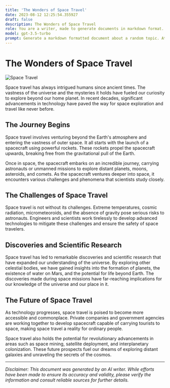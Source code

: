 ```yaml
---
title: 'The Wonders of Space Travel'
date: 2023-08-12 12:25:54.355927
draft: false
description: The Wonders of Space Travel
role: You are a writer, made to generate documents in markdown format. It is very important that all of the documents you generate are in valid markdown format.
model: gpt-3.5-turbo
prompt: Generate a markdown formatted document about a random topic. At the bottom, include a disclaimer explaining that the document was generated by you. The first line of the document should be the title. Make sure that the entire document is in proper markdown format, using a mix of various tags to make the document visually appealing.
---
```


# The Wonders of Space Travel

![Space Travel](https://images.unsplash.com/photo-1561149870-815cdeb9d717)

Space travel has always intrigued humans since ancient times. The vastness of the universe and the mysteries it holds have fueled our curiosity to explore beyond our home planet. In recent decades, significant advancements in technology have paved the way for space exploration and travel like never before.

## The Journey Begins

Space travel involves venturing beyond the Earth's atmosphere and entering the vastness of outer space. It all starts with the launch of a spacecraft using powerful rockets. These rockets propel the spacecraft upwards, breaking free from the gravitational pull of the Earth.

Once in space, the spacecraft embarks on an incredible journey, carrying astronauts or unmanned missions to explore distant planets, moons, asteroids, and comets. As the spacecraft ventures deeper into space, it encounters various challenges and phenomena that scientists study closely.

## The Challenges of Space Travel

Space travel is not without its challenges. Extreme temperatures, cosmic radiation, micrometeoroids, and the absence of gravity pose serious risks to astronauts. Engineers and scientists work tirelessly to develop advanced technologies to mitigate these challenges and ensure the safety of space travelers.

## Discoveries and Scientific Research

Space travel has led to remarkable discoveries and scientific research that have expanded our understanding of the universe. By exploring other celestial bodies, we have gained insights into the formation of planets, the existence of water on Mars, and the potential for life beyond Earth. The discoveries made during space missions have far-reaching implications for our knowledge of the universe and our place in it.

## The Future of Space Travel

As technology progresses, space travel is poised to become more accessible and commonplace. Private companies and government agencies are working together to develop spacecraft capable of carrying tourists to space, making space travel a reality for ordinary people.

Space travel also holds the potential for revolutionary advancements in areas such as space mining, satellite deployment, and interplanetary colonization. These future prospects fuel our dreams of exploring distant galaxies and unraveling the secrets of the cosmos.

---

*Disclaimer: This document was generated by an AI writer. While efforts have been made to ensure its accuracy and validity, please verify the information and consult reliable sources for further details.*